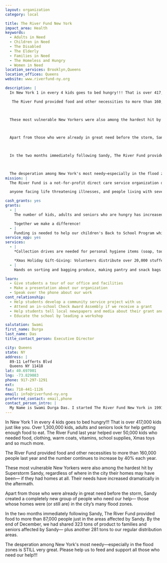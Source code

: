 ```yaml
---
layout: organization
category: local

title: The River Fund New York
impact_area: Health
keywords: 
  - Adults in Need
  - Children in Need
  - The Disabled
  - The Elderly
  - Families in Need
  - The Homeless and Hungry
  - Women in Need
location_services: Brooklyn,Queens
location_offices: Queens
website: www.riverfund-ny.org

description: |
  In New York 1 in every 4 kids goes to bed hungry!!! That is over 417,000 kids just like you. Over 1,300,000 kids, adults and seniors look for help getting enough food to eat. The River Fund last year helped over 50,000 kids who needed food, clothing, warm coats, vitamins, school supplies, Xmas toys and so much more.

   The River Fund provided food and other necessities to more than 160,000 people last year and the number continues to  increase by 40% each year.

  

  These most vulnerable New Yorkers were also among the hardest hit by Superstorm Sandy, regardless of where in the city their homes may have been— if they had homes at all. Their needs have increased dramatically in the aftermath.

  

  Apart from those who were already in great need before the storm, Sandy created a completely new group of people who need our help— those whose homes were (or still are) in the city’s many flood zones.

  

  In the two months immediately following Sandy, The River Fund provided food to more than 87,000 people just in the areas affected by Sandy. By the end of December, we had shared 323 tons of product to families and seniors affected by Sandy— plus another 281 tons to our regular distribution areas.

  

  The desperation among New York's most needy—especially in the flood zones is STILL very great. Please help us to feed and support all those who need our help!!!
mission: |
  The River Fund is a not-for-profit direct care service organization dedicated to providing physical emotional and spiritual support to: the hungry, the homeless, children and adults living with HIV/AIDS ,

  anyone facing life threatening illnesses, and people living with severe physical and mental challenges.  Towards this end, we support and affirm all people with equal regard to age, gender, creed, ethnic origin and sexual orientation

cash_grants: yes
grants: 
  - |
    The number of kids, adults and seniors who are hungry has increased by over 50%. Weekly we serve over 1000 guests in need. Your support will help provide a three day supply of milk, rice, beans, juices, pasta, tuna fish, canned goods and the list goes on. A one-week bag of groceries costs about $10.00 per family. Help us feed more needy families.

    Together we make a difference!
  - |
    Funding is needed to help our children's Back to School Program which provides over 2,000 children with school bags, pencils, pens, erasers, rulers, crayons, paper etc.  and also socks, underwear,shirts and shoes. Supplies range for each student between $15 and $25 per student.
service_opp: yes
services: 
  - |
    *Collection drives are needed for personal hygiene items (soap, toothbrush, toothpaste, shampoo, deodorant, etc.)

    *Xmas Holiday Gift-Giving: Volunteers distribute over 20,000 stuffed animals, toys and other presents to children and adults in need. * Back-to-school items for over 2,000 children in need.
  - |
    Hands on sorting and bagging produce, making pantry and snack bags. On-site pantry every Saturday.

learn: 
  - Give students a tour of our office and facilities
  - Make a presentation about our organization
  - Speak over the phone about our work
cont_relationship: 
  - Help students develop a community service project with us
  - Attend an in-school Check Award Assembly if we receive a grant
  - Help students tell local newspapers and media about their grant and/or project with us
  - Educate the school by leading a workshop

salutation: Swami
first_name: Durga
last_name: Das
title_contact_person: Executive Director

city: Queens
state: NY
address: |
  89-11 Lefferts Blvd  
  Queens NY 11418
lat: 40.697001
lng: -73.829083
phone: 917-297-1291
ext: 
fax: 718-441-1126
email: info@riverfund-ny.org
preferred_contact: email,phone
contact_person_intro: |
  My Name is Swami Durga Das. I started The River Fund New York in 1991. My life's passion is to help those in need— especially children. For me there is nothing better than sharing and helping another person. We believe that "together we make a difference"— and working with Penny Harvest makes the difference.
---
```

In New York 1 in every 4 kids goes to bed hungry!!! That is over 417,000 kids just like you. Over 1,300,000 kids, adults and seniors look for help getting enough food to eat. The River Fund last year helped over 50,000 kids who needed food, clothing, warm coats, vitamins, school supplies, Xmas toys and so much more.

 The River Fund provided food and other necessities to more than 160,000 people last year and the number continues to  increase by 40% each year.



These most vulnerable New Yorkers were also among the hardest hit by Superstorm Sandy, regardless of where in the city their homes may have been— if they had homes at all. Their needs have increased dramatically in the aftermath.



Apart from those who were already in great need before the storm, Sandy created a completely new group of people who need our help— those whose homes were (or still are) in the city’s many flood zones.



In the two months immediately following Sandy, The River Fund provided food to more than 87,000 people just in the areas affected by Sandy. By the end of December, we had shared 323 tons of product to families and seniors affected by Sandy— plus another 281 tons to our regular distribution areas.



The desperation among New York's most needy—especially in the flood zones is STILL very great. Please help us to feed and support all those who need our help!!!